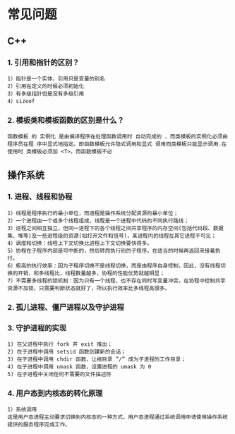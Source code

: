 # 常见问题

## C++

### 1. 引用和指针的区别？
    1）指针是一个实体，引用只是变量的别名
    2）引用在定义的时候必须初始化
    3）有多级指针但是没有多级引用
    4）sizeof

### 2. 模板类和模板函数的区别是什么？
    函数模板 的 实例化 是由编译程序在处理函数调用时 自动完成的 ，而类模板的实例化必须由程序员在程 序中显式地指定。即函数模板允许隐式调用和显式 调用而类模板只能显示调用.在使用时 类模板必须加 <T>，而函数模板不必

## 操作系统

### 1. 进程、线程和协程
    1）线程是程序执行的最小单位，而进程是操作系统分配资源的最小单位；
    2）一个进程由一个或多个线程组成，线程是一个进程中代码的不同执行路线；
    3）进程之间相互独立，但同一进程下的各个线程之间共享程序的内存空间(包括代码段、数据集、堆等)及一些进程级的资源(如打开文件和信号)，某进程内的线程在其它进程不可见；
    4）调度和切换：线程上下文切换比进程上下文切换要快得多。
    5）协程在子程序内部是可中断的，然后转而执行别的子程序，在适当的时候再返回来接着执行。
    6）极高的执行效率：因为子程序切换不是线程切换，而是由程序自身控制，因此，没有线程切换的开销，和多线程比，线程数量越多，协程的性能优势就越明显；
    7）不需要多线程的锁机制：因为只有一个线程，也不存在同时写变量冲突，在协程中控制共享资源不加锁，只需要判断状态就好了，所以执行效率比多线程高很多。

### 2. 孤儿进程、僵尸进程以及守护进程

### 3. 守护进程的实现
    1) 在父进程中执行 fork 并 exit 推出；
    2) 在子进程中调用 setsid 函数创建新的会话；
    3) 在子进程中调用 chdir 函数，让根目录 ”/” 成为子进程的工作目录；
    4) 在子进程中调用 umask 函数，设置进程的 umask 为 0
    5) 在子进程中关闭任何不需要的文件描述符

### 4. 用户态到内核态的转化原理
    1）系统调用
    这是用户态进程主动要求切换到内核态的一种方式，用户态进程通过系统调用申请使用操作系统提供的服务程序完成工作。